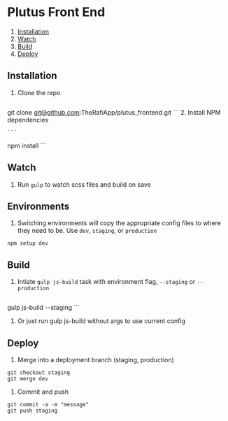 # Plutus Front End

1. [Installation](#installation)
1. [Watch](#watch)
1. [Build](#build)
1. [Deploy](#deploy)

<a name="installation"></a>
## Installation

1. Clone the repo

    ```
  git clone git@github.com:TheRafiApp/plutus_frontend.git
    ```
2. Install NPM dependencies

    ```
  npm install
    ```
 

<a name="watch"></a>
## Watch

1. Run `gulp` to watch scss files and build on save

<a name="environments"></a>
## Environments

1. Switching environments will copy the appropriate config files to where they need to be. Use `dev`, `staging`, or `production`

  ```
  npm setup dev
  ```


<a name="build"></a>
## Build

1. Intiate `gulp js-build` task with environment flag, `--staging` or `--production`

    ```
  gulp js-build --staging
    ```

1. Or just run gulp js-build without args to use current config


<a name="deploy"></a>
## Deploy

1. Merge into a deployment branch (staging, production)

  ```
  git checkout staging
  git merge dev
  ```

1. Commit and push

  ```
  git commit -a -m "message"
  git push staging
  ```
